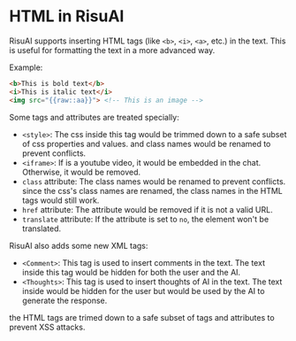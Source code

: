 # HTML in RisuAI

RisuAI supports inserting HTML tags (like `<b>`, `<i>`, `<a>`, etc.) in the text. This is useful for formatting the text in a more advanced way.

Example:
```html
<b>This is bold text</b>
<i>This is italic text</i>
<img src="{{raw::aa}}"> <!-- This is an image -->
```

Some tags and attributes are treated specially:
- `<style>`: The css inside this tag would be trimmed down to a safe subset of css properties and values. and class names would be renamed to prevent conflicts.
- `<iframe>`: If is a youtube video, it would be embedded in the chat. Otherwise, it would be removed.
- `class` attribute: The class names would be renamed to prevent conflicts. since the css's class names are renamed, the class names in the HTML tags would still work.
- `href` attribute: The attribute would be removed if it is not a valid URL.
- `translate` attribute: If the attribute is set to `no`, the element won't be translated.

RisuAI also adds some new XML tags:
- `<Comment>`: This tag is used to insert comments in the text. The text inside this tag would be hidden for both the user and the AI.
- `<Thoughts>`: This tag is used to insert thoughts of AI in the text. The text inside would be hidden for the user but would be used by the AI to generate the response.


the HTML tags are trimed down to a safe subset of tags and attributes to prevent XSS attacks. 


